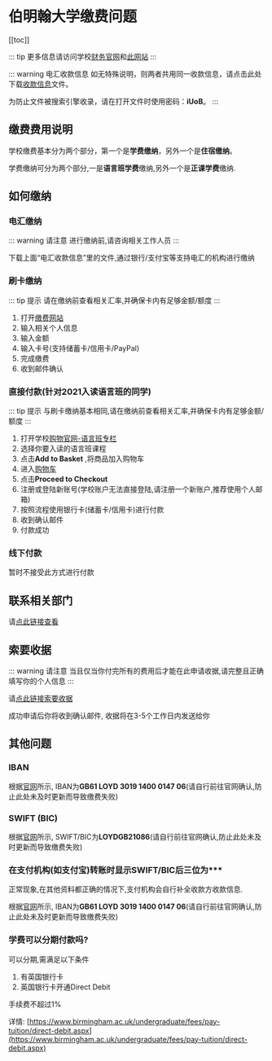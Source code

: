 # 伯明翰大学缴费问题

[[toc]]

::: tip
更多信息请访问学校[财务官网](https://intranet.birmingham.ac.uk/finance/index.aspx)和[此网站](https://intranet.birmingham.ac.uk/finance/transaction-services/payment-options/bank-transfer.aspx)
:::

::: warning 电汇收款信息
如无特殊说明，则两者共用同一收款信息，请点击此处下载[收款信息](https://download.iuob.uk/Documents/Pay/UoB-Financial-Particulars-Student-Income.pdf)文件。

为防止文件被搜索引擎收录，请在打开文件时使用密码：**iUoB**。
:::

## 缴费费用说明

学校缴费基本分为两个部分，第一个是**学费缴纳**，另外一个是**住宿缴纳**。

学费缴纳可分为两个部分,一是**语言班学费**缴纳,另外一个是**正课学费**缴纳.

## 如何缴纳

### 电汇缴纳

::: warning 请注意
进行缴纳前,请咨询相关工作人员
:::

下载上面“电汇收款信息”里的文件,通过银行/支付宝等支持电汇的机构进行缴纳

### 刷卡缴纳

::: tip 提示
请在缴纳前查看相关汇率,并确保卡内有足够金额/额度
:::

1. 打开[缴费网站](https://epay.bham.ac.uk/)
2. 输入相关个人信息
3. 输入金额
4. 输入卡号(支持储蓄卡/信用卡/PayPal)
5. 完成缴费
6. 收到邮件确认

### 直接付款(针对2021入读语言班的同学)

::: tip 提示
与刷卡缴纳基本相同,请在缴纳前查看相关汇率,并确保卡内有足够金额/额度
:::

1. 打开学校[购物官网-语言班专栏](https://shop.bham.ac.uk/product-catalogue/birmingham-international-academy/courses-for-international-students/presessional-english-language-programmes-from-summer-2021)
2. 选择你要入读的语言班课程
3. 点击**Add to Basket** ,将商品加入购物车
4. 进入[购物车](https://shop.bham.ac.uk/basket)
5. 点击**Proceed to Checkout**
6. 注册或登陆新账号(学校账户无法直接登陆,请注册一个新账户,推荐使用个人邮箱)
7. 按照流程使用银行卡(储蓄卡/信用卡)进行付款
8. 收到确认邮件
9. 付款成功

### 线下付款

暂时不接受此方式进行付款

## 联系相关部门

请[点此链接查看](../contacts/get-in-touch-with-the-payment-department)

## 索要收据

::: warning 请注意
当且仅当你付完所有的费用后才能在此申请收据,请完整且正确填写你的个人信息
:::

请[点此链接索要收据](https://www.birmingham.ac.uk/forms/finance/request-a-receipt.aspx)

成功申请后你将收到确认邮件, 收据将在3-5个工作日内发送给你

## 其他问题

### IBAN

根据[官网](https://intranet.birmingham.ac.uk/finance/transaction-services/payment-options/bank-transfer.aspx)所示, IBAN为**GB61 LOYD 3019 1400 0147 06**(请自行前往官网确认,防止此处未及时更新而导致缴费失败)

### SWIFT (BIC)

根据[官网](https://intranet.birmingham.ac.uk/finance/transaction-services/payment-options/bank-transfer.aspx)所示, SWIFT/BIC为**LOYDGB21086**(请自行前往官网确认,防止此处未及时更新而导致缴费失败)

### 在支付机构(如支付宝)转账时显示SWIFT/BIC后三位为***

正常现象,在其他资料都正确的情况下,支付机构会自行补全收款方收款信息.

根据[官网](https://intranet.birmingham.ac.uk/finance/transaction-services/payment-options/bank-transfer.aspx)所示, IBAN为**GB61 LOYD 3019 1400 0147 06**(请自行前往官网确认,防止此处未及时更新而导致缴费失败)

### 学费可以分期付款吗?

可以分期,需满足以下条件
1. 有英国银行卡
2. 英国银行卡开通Direct Debit

手续费不超过1%

详情: [https://www.birmingham.ac.uk/undergraduate/fees/pay-tuition/direct-debit.aspx](https://www.birmingham.ac.uk/undergraduate/fees/pay-tuition/direct-debit.aspx)
